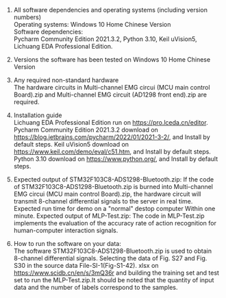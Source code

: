 1. All software dependencies and operating systems (including version numbers)  
Operating systems: Windows 10 Home Chinese Version  
Software dependencies:   
Pycharm Community Edition 2021.3.2, Python 3.10, Keil uVision5, Lichuang EDA Professional Edition. 

2. Versions the software has been tested on Windows 10 Home Chinese Version

3. Any required non-standard hardware  
The hardware circuits in Multi-channel EMG circui (MCU main control Board).zip and Multi-channel EMG circuit (AD1298 front end).zip are required.

4. Installation guide  
Lichuang EDA Professional Edition run on https://pro.lceda.cn/editor.
Pycharm Community Edition 2021.3.2 download on https://blog.jetbrains.com/pycharm/2022/01/2021-3-2/, and Install by default steps.
Keil uVision5 download on https://www.keil.com/demo/eval/c51.htm, and Install by default steps.
Python 3.10 download on https://www.python.org/, and Install by default steps.

5. Expected output of STM32F103C8-ADS1298-Bluetooth.zip: If the code of STM32F103C8-ADS1298-Bluetooth.zip is burned into Multi-channel EMG circui (MCU main control Board).zip, the hardware circuit will transmit 8-channel differential signals to the server in real time.
Expected run time for demo on a "normal" destop computer Within one minute.
Expected output of MLP-Test.zip: The code in MLP-Test.zip implements the evaluation of the accuracy rate of action recognition for human-computer interaction signals.

6. How to run the software on your data:  
The software STM32F103C8-ADS1298-Bluetooth.zip is used to obtain 8-channel differential signals.
Selecting the data of Fig. S27 and Fig. S30 in the source data File-SI-1(Fig-S1-42). xlsx on https://www.scidb.cn/en/s/3mQ36r and building the training set and test  set to run the MLP-Test.zip.It should be noted that the quantity of input data and the number of labels correspond to the samples.
